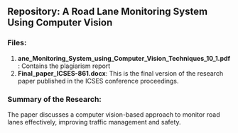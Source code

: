 ## Repository: A Road Lane Monitoring System Using Computer Vision

### Files:
1. **ane_Monitoring_System_using_Computer_Vision_Techniques_10_1.pdf**: Contains the plagiarism report
2. **Final_paper_ICSES-861.docx**: This is the final version of the research paper published in the ICSES conference proceedings.

### Summary of the Research:
The paper discusses a computer vision-based approach to monitor road lanes effectively, improving traffic management and safety.
